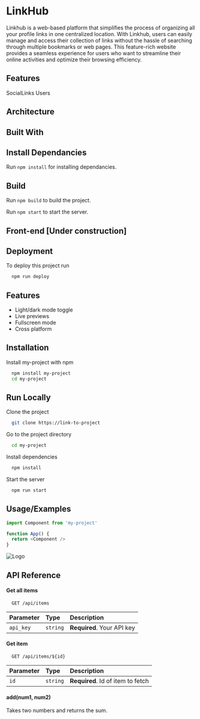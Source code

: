 # LinkHub
Linkhub is a web-based platform that simplifies the process of organizing all your profile links in one centralized location. 
With Linkhub, users can easily manage and access their collection of links without the hassle of searching through multiple bookmarks or web pages. This feature-rich website provides a seamless experience for users who want to streamline their online activities and optimize their browsing efficiency.


## Features
SocialLinks
Users
## Architecture

## Built With

## Install Dependancies

Run `npm install` for installing dependancies.

## Build

Run `npm build` to build the project.

Run `npm start` to start the server.


## Front-end [Under construction]





## Deployment

To deploy this project run

```bash
  npm run deploy
```


## Features

- Light/dark mode toggle
- Live previews
- Fullscreen mode
- Cross platform


## Installation

Install my-project with npm

```bash
  npm install my-project
  cd my-project
```
    
## Run Locally

Clone the project

```bash
  git clone https://link-to-project
```

Go to the project directory

```bash
  cd my-project
```

Install dependencies

```bash
  npm install
```

Start the server

```bash
  npm run start
```


## Usage/Examples

```javascript
import Component from 'my-project'

function App() {
  return <Component />
}
```


![Logo](https://github.com/RadwanAshraf/LinkHub/blob/main/src/assets/Images/LinkHubLogoWh.png?raw=true)


## API Reference

#### Get all items

```http
  GET /api/items
```

| Parameter | Type     | Description                |
| :-------- | :------- | :------------------------- |
| `api_key` | `string` | **Required**. Your API key |

#### Get item

```http
  GET /api/items/${id}
```

| Parameter | Type     | Description                       |
| :-------- | :------- | :-------------------------------- |
| `id`      | `string` | **Required**. Id of item to fetch |

#### add(num1, num2)

Takes two numbers and returns the sum.

